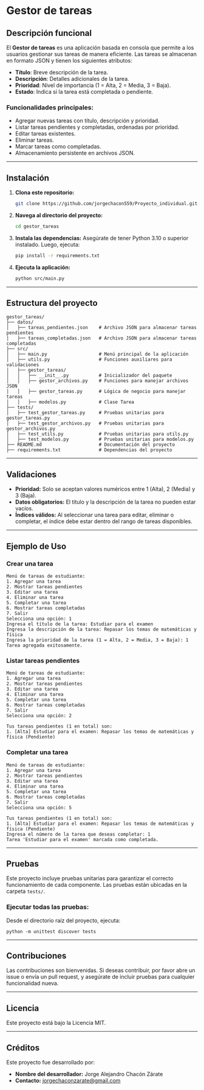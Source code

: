 # Gestor de tareas

## Descripción funcional
El **Gestor de tareas** es una aplicación basada en consola que permite a los usuarios gestionar sus tareas de manera eficiente. Las tareas se almacenan en formato JSON y tienen los siguientes atributos:
- **Título**: Breve descripción de la tarea.
- **Descripción**: Detalles adicionales de la tarea.
- **Prioridad**: Nivel de importancia (1 = Alta, 2 = Media, 3 = Baja).
- **Estado**: Indica si la tarea está completada o pendiente.

### Funcionalidades principales:
- Agregar nuevas tareas con título, descripción y prioridad.
- Listar tareas pendientes y completadas, ordenadas por prioridad.
- Editar tareas existentes.
- Eliminar tareas.
- Marcar tareas como completadas.
- Almacenamiento persistente en archivos JSON.

---

## Instalación

1. **Clona este repositorio:**
   ```bash
   git clone https://github.com/jorgechacon559/Proyecto_individual.git
   ```

2. **Navega al directorio del proyecto:**
   ```bash
   cd gestor_tareas
   ```

3. **Instala las dependencias:**
   Asegúrate de tener Python 3.10 o superior instalado. Luego, ejecuta:
   ```bash
   pip install -r requirements.txt
   ```

4. **Ejecuta la aplicación:**
   ```bash
   python src/main.py
   ```

---

## Estructura del proyecto

```
gestor_tareas/
├── datos/
│   ├── tareas_pendientes.json    # Archivo JSON para almacenar tareas pendientes
│   ├── tareas_completadas.json   # Archivo JSON para almacenar tareas completadas
├── src/
│   ├── main.py                   # Menú principal de la aplicación
│   ├── utils.py                  # Funciones auxiliares para validaciones
│   ├── gestor_tareas/
│   │   ├── __init__.py           # Inicializador del paquete
│   │   ├── gestor_archivos.py    # Funciones para manejar archivos JSON
│   │   ├── gestor_tareas.py      # Lógica de negocio para manejar tareas
│   │   ├── modelos.py            # Clase Tarea
├── tests/
│   ├── test_gestor_tareas.py     # Pruebas unitarias para gestor_tareas.py
│   ├── test_gestor_archivos.py   # Pruebas unitarias para gestor_archivos.py
│   ├── test_utils.py             # Pruebas unitarias para utils.py
│   ├── test_modelos.py           # Pruebas unitarias para modelos.py
├── README.md                     # Documentación del proyecto
├── requirements.txt              # Dependencias del proyecto
```

---

## Validaciones

- **Prioridad:** Solo se aceptan valores numéricos entre 1 (Alta), 2 (Media) y 3 (Baja).
- **Datos obligatorios:** El título y la descripción de la tarea no pueden estar vacíos.
- **Índices válidos:** Al seleccionar una tarea para editar, eliminar o completar, el índice debe estar dentro del rango de tareas disponibles.

---

## Ejemplo de Uso

### Crear una tarea
```
Menú de tareas de estudiante:
1. Agregar una tarea
2. Mostrar tareas pendientes
3. Editar una tarea
4. Eliminar una tarea
5. Completar una tarea
6. Mostrar tareas completadas
7. Salir
Selecciona una opción: 1
Ingresa el título de la tarea: Estudiar para el examen
Ingresa la descripción de la tarea: Repasar los temas de matemáticas y física
Ingresa la prioridad de la tarea (1 = Alta, 2 = Media, 3 = Baja): 1
Tarea agregada exitosamente.
```

### Listar tareas pendientes
```
Menú de tareas de estudiante:
1. Agregar una tarea
2. Mostrar tareas pendientes
3. Editar una tarea
4. Eliminar una tarea
5. Completar una tarea
6. Mostrar tareas completadas
7. Salir
Selecciona una opción: 2

Tus tareas pendientes (1 en total) son:
1. [Alta] Estudiar para el examen: Repasar los temas de matemáticas y física (Pendiente)
```

### Completar una tarea
```
Menú de tareas de estudiante:
1. Agregar una tarea
2. Mostrar tareas pendientes
3. Editar una tarea
4. Eliminar una tarea
5. Completar una tarea
6. Mostrar tareas completadas
7. Salir
Selecciona una opción: 5

Tus tareas pendientes (1 en total) son:
1. [Alta] Estudiar para el examen: Repasar los temas de matemáticas y física (Pendiente)
Ingresa el número de la tarea que deseas completar: 1
Tarea 'Estudiar para el examen' marcada como completada.
```

---

## Pruebas

Este proyecto incluye pruebas unitarias para garantizar el correcto funcionamiento de cada componente. Las pruebas están ubicadas en la carpeta `tests/`.

### Ejecutar todas las pruebas:
Desde el directorio raíz del proyecto, ejecuta:
```
python -m unittest discover tests
```

---

## Contribuciones

Las contribuciones son bienvenidas. Si deseas contribuir, por favor abre un issue o envía un pull request, y asegúrate de incluir pruebas para cualquier funcionalidad nueva.

---

## Licencia

Este proyecto está bajo la Licencia MIT.

---

## Créditos

Este proyecto fue desarrollado por:
- **Nombre del desarrollador:** Jorge Alejandro Chacón Zárate
- **Contacto:** jorgechaconzarate@gmail.com
